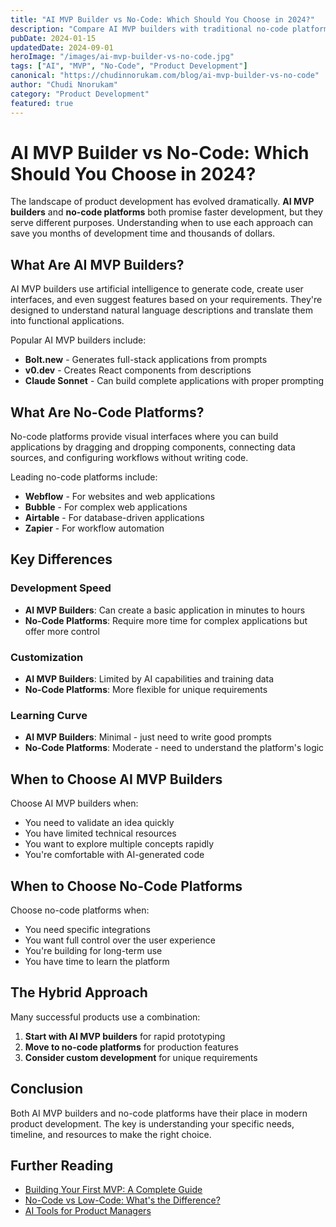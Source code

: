 ```yaml
---
title: "AI MVP Builder vs No-Code: Which Should You Choose in 2024?"
description: "Compare AI MVP builders with traditional no-code platforms. Learn when to use each approach for faster product development and better results."
pubDate: 2024-01-15
updatedDate: 2024-09-01
heroImage: "/images/ai-mvp-builder-vs-no-code.jpg"
tags: ["AI", "MVP", "No-Code", "Product Development"]
canonical: "https://chudinnorukam.com/blog/ai-mvp-builder-vs-no-code"
author: "Chudi Nnorukam"
category: "Product Development"
featured: true
---
```


# AI MVP Builder vs No-Code: Which Should You Choose in 2024?

The landscape of product development has evolved dramatically. **AI MVP builders** and **no-code platforms** both promise faster development, but they serve different purposes. Understanding when to use each approach can save you months of development time and thousands of dollars.

## What Are AI MVP Builders?

AI MVP builders use artificial intelligence to generate code, create user interfaces, and even suggest features based on your requirements. They're designed to understand natural language descriptions and translate them into functional applications.

Popular AI MVP builders include:
- **Bolt.new** - Generates full-stack applications from prompts
- **v0.dev** - Creates React components from descriptions
- **Claude Sonnet** - Can build complete applications with proper prompting

## What Are No-Code Platforms?

No-code platforms provide visual interfaces where you can build applications by dragging and dropping components, connecting data sources, and configuring workflows without writing code.

Leading no-code platforms include:
- **Webflow** - For websites and web applications
- **Bubble** - For complex web applications
- **Airtable** - For database-driven applications
- **Zapier** - For workflow automation

## Key Differences

### Development Speed
- **AI MVP Builders**: Can create a basic application in minutes to hours
- **No-Code Platforms**: Require more time for complex applications but offer more control

### Customization
- **AI MVP Builders**: Limited by AI capabilities and training data
- **No-Code Platforms**: More flexible for unique requirements

### Learning Curve
- **AI MVP Builders**: Minimal - just need to write good prompts
- **No-Code Platforms**: Moderate - need to understand the platform's logic

## When to Choose AI MVP Builders

Choose AI MVP builders when:
- You need to validate an idea quickly
- You have limited technical resources
- You want to explore multiple concepts rapidly
- You're comfortable with AI-generated code

## When to Choose No-Code Platforms

Choose no-code platforms when:
- You need specific integrations
- You want full control over the user experience
- You're building for long-term use
- You have time to learn the platform

## The Hybrid Approach

Many successful products use a combination:
1. **Start with AI MVP builders** for rapid prototyping
2. **Move to no-code platforms** for production features
3. **Consider custom development** for unique requirements

## Conclusion

Both AI MVP builders and no-code platforms have their place in modern product development. The key is understanding your specific needs, timeline, and resources to make the right choice.

## Further Reading
- [Building Your First MVP: A Complete Guide](/blog/building-first-mvp-guide)
- [No-Code vs Low-Code: What's the Difference?](/blog/no-code-vs-low-code-difference)
- [AI Tools for Product Managers](/blog/ai-tools-product-managers)
